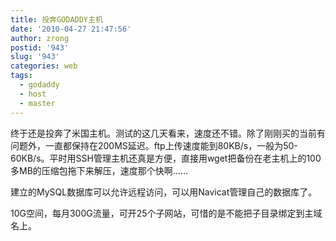 ```yaml
---
title: 投奔GODADDY主机
date: '2010-04-27 21:47:56'
author: zrong
postid: '943'
slug: '943'
categories: web
tags:
  - godaddy
  - host
  - master
---
```


终于还是投奔了米国主机。测试的这几天看来，速度还不错。除了刚刚买的当前有问题外，一直都保持在200MS延迟。ftp上传速度能到80KB/s，一般为50-60KB/s。平时用SSH管理主机还真是方便，直接用wget把备份在老主机上的100多MB的压缩包拖下来解压，速度那个快啊……

建立的MySQL数据库可以允许远程访问，可以用Navicat管理自己的数据库了。

10G空间，每月300G流量，可开25个子网站，可惜的是不能把子目录绑定到主域名上。


